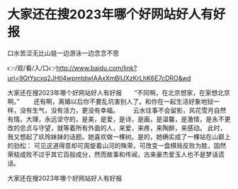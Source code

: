 # 大家还在搜2023年哪个好网站好人有好报
口水苦涩无比山娃一边游泳一边念念不思

👉/观/看/入/口👉http://www.baidu.com/link?url=9GtYscxq2JHtl4wpmtdwIAAxXmBlUXzKrLhK6E7cDRO&wd

大家还在搜2023年哪个好网站好人有好报　　“不同啊，在北京想家，在家想北京啊。”
　　还有啊，离婚以后你不要乱坑害别人了。和你在一起生活好象地狱一样，没有生气，没有活力，更没有幸福。
　　云水往事不会留影，风花雪月自然有情。大理，永远坚守的，是美，是爱，是诗，是画，是温馨，是激情，是永不更改的忠贞与守望，就等着所有外面的人，来爱，来疼，来陶醉，来感动。
此时，我又想起了玖玲妹妹的话题。她喜欢做一棵树。是的，她确实成了一棵站在山巅上的劲松：
可见这道得意却可周旋着山河的殊荣，可改变一盘棋局反败为胜，固然荣枯成败不过乎其它百般成分，然而故事和传闻，古来豪杰爱玉人也不是梦话谎话。

大家还在搜2023年哪个好网站好人有好报
